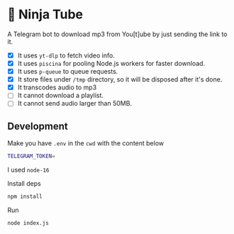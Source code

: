 # 🥷 Ninja Tube 

A Telegram bot to download mp3 from You[t]ube by just sending the link to it.

- [x] It uses `yt-dlp` to fetch video info.
- [x] It uses `piscina` for pooling Node.js workers for faster download.
- [x] It uses `p-queue` to queue requests.
- [x] It store files under `/tmp` directory, so it will be disposed after it's done.
- [x] It transcodes audio to mp3
- [ ] It cannot download a playlist.
- [ ] It cannot send audio larger than 50MB.

## Development

Make you have `.env` in the `cwd` with the content below

```sh
TELEGRAM_TOKEN=
```

I used `node-16`

Install deps

```sh
npm install
```

Run

```sh
node index.js
```
